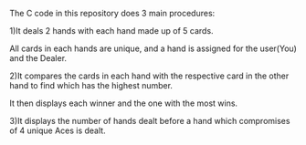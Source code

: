 The C code in this repository does 3 main procedures:

1)It deals 2 hands with each hand made up of 5 cards.

  All cards in each hands are unique, and a hand is assigned for the user(You) and the Dealer.
  
2)It compares the cards in each hand with the respective card in the other hand to find which has the highest number.

  It then displays each winner and the one with the most wins.
  
3)It displays the number of hands dealt before a hand which compromises of 4 unique Aces is dealt.
